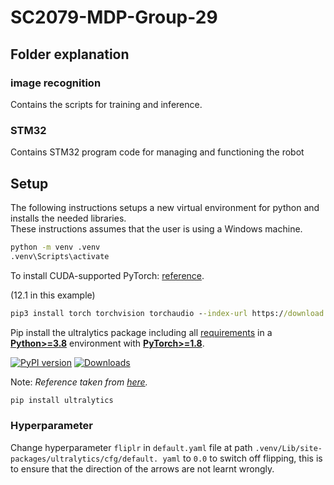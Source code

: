 # SC2079-MDP-Group-29

## Folder explanation

### image recognition
Contains the scripts for training and inference.

### STM32
Contains STM32 program code for managing and functioning the robot


## Setup

The following instructions setups a new virtual environment for python and installs the needed libraries.  
These instructions assumes that the user is using a Windows machine.

```cmd
python -m venv .venv
.venv\Scripts\activate
```

To install CUDA-supported PyTorch: [reference](https://pytorch.org/get-started/locally/).

(12.1 in this example)

```cmd
pip3 install torch torchvision torchaudio --index-url https://download.pytorch.org/whl/cu121
```

Pip install the ultralytics package including all [requirements](https://github.com/ultralytics/ultralytics/blob/main/pyproject.toml) in a [**Python>=3.8**](https://www.python.org/) environment with [**PyTorch>=1.8**](https://pytorch.org/get-started/locally/).

[![PyPI version](https://badge.fury.io/py/ultralytics.svg)](https://badge.fury.io/py/ultralytics) [![Downloads](https://static.pepy.tech/badge/ultralytics)](https://pepy.tech/project/ultralytics)

Note: _Reference taken from [here](https://github.com/ultralytics/ultralytics/blob/main/README.md)._

```bash
pip install ultralytics
```

### Hyperparameter
Change hyperparameter `fliplr` in `default.yaml` file at path `.venv/Lib/site-packages/ultralytics/cfg/default.
yaml` to `0.0` to switch off flipping, this is to ensure that the direction of the arrows are not learnt wrongly.

